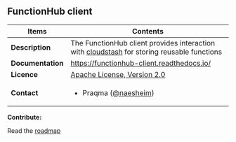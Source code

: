 ## FunctionHub client 

| Items                    | Contents                                                     |
| ------------------------ | ------------------------------------------------------------ |
| **Description**    | The FunctionHub client provides interaction with [cloudstash](https://cloudstash.io) for storing reusable functions |
| **Documentation** | https://functionhub-client.readthedocs.io/              |
| **Licence**              | [Apache License, Version 2.0](https://opensource.org/licenses/Apache-2.0) |
| **Contact**              | <ul><li> Praqma ([@naesheim](https://github.com/naesheim)) </li></ul> |


**Contribute:**

Read the [roadmap](ROADMAP.md)
